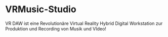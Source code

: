 # VRMusic-Studio
VR DAW ist eine Revolutionäre Virtual Reality Hybrid Digital Workstation zur Produktion und Recording von Musik und VIdeo!
